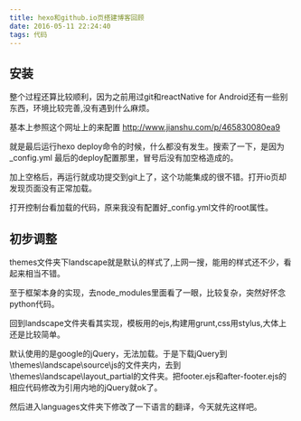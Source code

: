```yaml
---
title: hexo和github.io页搭建博客回顾
date: 2016-05-11 22:24:40
tags: 代码
---
```


## 安装

整个过程还算比较顺利，因为之前用过git和reactNative for Android还有一些别东西，环境比较完善,没有遇到什么麻烦。

基本上参照这个网址上的来配置 http://www.jianshu.com/p/465830080ea9

就是最后运行hexo deploy命令的时候，什么都没有发生。搜索了一下，是因为_config.yml 最后的deploy配置那里，冒号后没有加空格造成的。

加上空格后，再运行就成功提交到git上了，这个功能集成的很不错。打开io页却发现页面没有正常加载。

打开控制台看加载的代码，原来我没有配置好_config.yml文件的root属性。

## 初步调整

themes文件夹下landscape就是默认的样式了,上网一搜，能用的样式还不少，看起来相当不错。

至于框架本身的实现，去node_modules里面看了一眼，比较复杂，突然好怀念python代码。

回到landscape文件夹看其实现，模板用的ejs,构建用grunt,css用stylus,大体上还是比较简单。

默认使用的是google的jQuery，无法加载。于是下载jQuery到\themes\landscape\source\js的文件夹内，去到\themes\landscape\layout\_partial的文件夹。把footer.ejs和after-footer.ejs的相应代码修改为引用内地的jQuery就ok了。

然后进入languages文件夹下修改了一下语言的翻译，今天就先这样吧。


